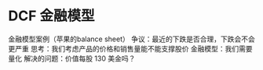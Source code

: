 # DCF 金融模型

金融模型案例（苹果的balance sheet）
争议：最近的下跌是否合理，下跌会不会更严重
思考：我们考虑产品的价格和销售量能不能支撑股价
金融模型：我们需要量化
解决的问题：价值每股 130 美金吗？
